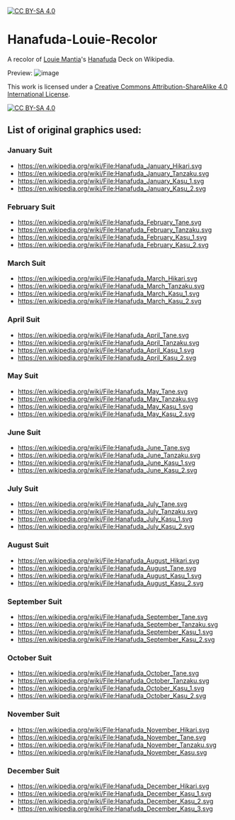 [![CC BY-SA 4.0][cc-by-sa-shield]][cc-by-sa]

# Hanafuda-Louie-Recolor
A recolor of [Louie Mantia](https://www.junior.cards/about/)'s [Hanafuda](https://en.wikipedia.org/wiki/Hanafuda) Deck on Wikipedia.

Preview:
![image](https://user-images.githubusercontent.com/19834703/119559395-e2a8d880-bda2-11eb-9cbe-6bb8538feec1.png)


This work is licensed under a
[Creative Commons Attribution-ShareAlike 4.0 International License][cc-by-sa].

[![CC BY-SA 4.0][cc-by-sa-image]][cc-by-sa]

[cc-by-sa]: http://creativecommons.org/licenses/by-sa/4.0/
[cc-by-sa-image]: https://licensebuttons.net/l/by-sa/4.0/88x31.png
[cc-by-sa-shield]: https://img.shields.io/badge/License-CC%20BY--SA%204.0-lightgrey.svg


## List of original graphics used:

### January Suit
* https://en.wikipedia.org/wiki/File:Hanafuda_January_Hikari.svg
* https://en.wikipedia.org/wiki/File:Hanafuda_January_Tanzaku.svg
* https://en.wikipedia.org/wiki/File:Hanafuda_January_Kasu_1.svg
* https://en.wikipedia.org/wiki/File:Hanafuda_January_Kasu_2.svg

### February Suit
* https://en.wikipedia.org/wiki/File:Hanafuda_February_Tane.svg
* https://en.wikipedia.org/wiki/File:Hanafuda_February_Tanzaku.svg
* https://en.wikipedia.org/wiki/File:Hanafuda_February_Kasu_1.svg
* https://en.wikipedia.org/wiki/File:Hanafuda_February_Kasu_2.svg

### March Suit
* https://en.wikipedia.org/wiki/File:Hanafuda_March_Hikari.svg
* https://en.wikipedia.org/wiki/File:Hanafuda_March_Tanzaku.svg
* https://en.wikipedia.org/wiki/File:Hanafuda_March_Kasu_1.svg
* https://en.wikipedia.org/wiki/File:Hanafuda_March_Kasu_2.svg

### April Suit
* https://en.wikipedia.org/wiki/File:Hanafuda_April_Tane.svg
* https://en.wikipedia.org/wiki/File:Hanafuda_April_Tanzaku.svg
* https://en.wikipedia.org/wiki/File:Hanafuda_April_Kasu_1.svg
* https://en.wikipedia.org/wiki/File:Hanafuda_April_Kasu_2.svg

### May Suit
* https://en.wikipedia.org/wiki/File:Hanafuda_May_Tane.svg
* https://en.wikipedia.org/wiki/File:Hanafuda_May_Tanzaku.svg
* https://en.wikipedia.org/wiki/File:Hanafuda_May_Kasu_1.svg
* https://en.wikipedia.org/wiki/File:Hanafuda_May_Kasu_2.svg

### June Suit
* https://en.wikipedia.org/wiki/File:Hanafuda_June_Tane.svg
* https://en.wikipedia.org/wiki/File:Hanafuda_June_Tanzaku.svg
* https://en.wikipedia.org/wiki/File:Hanafuda_June_Kasu_1.svg
* https://en.wikipedia.org/wiki/File:Hanafuda_June_Kasu_2.svg

### July Suit
* https://en.wikipedia.org/wiki/File:Hanafuda_July_Tane.svg
* https://en.wikipedia.org/wiki/File:Hanafuda_July_Tanzaku.svg
* https://en.wikipedia.org/wiki/File:Hanafuda_July_Kasu_1.svg
* https://en.wikipedia.org/wiki/File:Hanafuda_July_Kasu_2.svg

### August Suit
* https://en.wikipedia.org/wiki/File:Hanafuda_August_Hikari.svg
* https://en.wikipedia.org/wiki/File:Hanafuda_August_Tane.svg
* https://en.wikipedia.org/wiki/File:Hanafuda_August_Kasu_1.svg
* https://en.wikipedia.org/wiki/File:Hanafuda_August_Kasu_2.svg

### September Suit
* https://en.wikipedia.org/wiki/File:Hanafuda_September_Tane.svg
* https://en.wikipedia.org/wiki/File:Hanafuda_September_Tanzaku.svg
* https://en.wikipedia.org/wiki/File:Hanafuda_September_Kasu_1.svg
* https://en.wikipedia.org/wiki/File:Hanafuda_September_Kasu_2.svg

### October Suit
* https://en.wikipedia.org/wiki/File:Hanafuda_October_Tane.svg
* https://en.wikipedia.org/wiki/File:Hanafuda_October_Tanzaku.svg
* https://en.wikipedia.org/wiki/File:Hanafuda_October_Kasu_1.svg
* https://en.wikipedia.org/wiki/File:Hanafuda_October_Kasu_2.svg

### November Suit
* https://en.wikipedia.org/wiki/File:Hanafuda_November_Hikari.svg
* https://en.wikipedia.org/wiki/File:Hanafuda_November_Tane.svg
* https://en.wikipedia.org/wiki/File:Hanafuda_November_Tanzaku.svg
* https://en.wikipedia.org/wiki/File:Hanafuda_November_Kasu.svg

### December Suit
* https://en.wikipedia.org/wiki/File:Hanafuda_December_Hikari.svg
* https://en.wikipedia.org/wiki/File:Hanafuda_December_Kasu_1.svg
* https://en.wikipedia.org/wiki/File:Hanafuda_December_Kasu_2.svg
* https://en.wikipedia.org/wiki/File:Hanafuda_December_Kasu_3.svg





